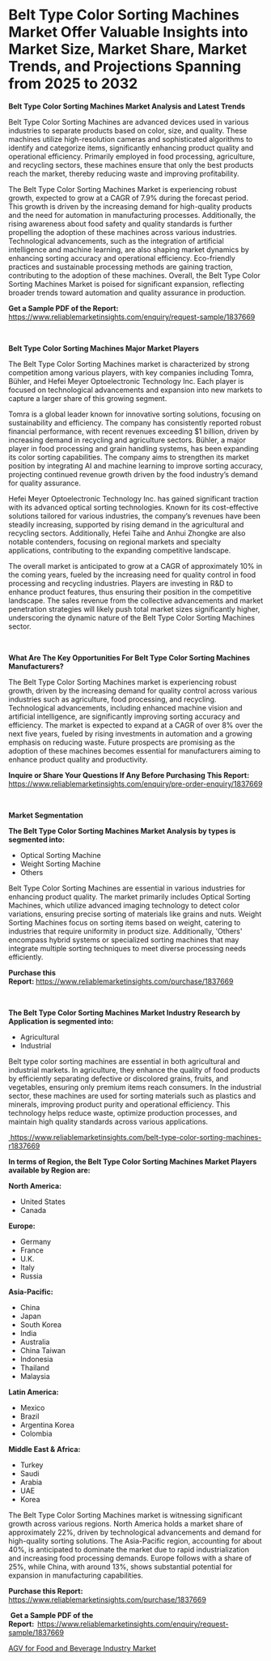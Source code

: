 <p><h1>Belt Type Color Sorting Machines Market Offer Valuable Insights into Market Size, Market Share, Market Trends, and Projections Spanning from 2025 to 2032</h1></p><p><strong>Belt Type Color Sorting Machines Market Analysis and Latest Trends</strong></p>
<p><p>Belt Type Color Sorting Machines are advanced devices used in various industries to separate products based on color, size, and quality. These machines utilize high-resolution cameras and sophisticated algorithms to identify and categorize items, significantly enhancing product quality and operational efficiency. Primarily employed in food processing, agriculture, and recycling sectors, these machines ensure that only the best products reach the market, thereby reducing waste and improving profitability.</p><p>The Belt Type Color Sorting Machines Market is experiencing robust growth, expected to grow at a CAGR of 7.9% during the forecast period. This growth is driven by the increasing demand for high-quality products and the need for automation in manufacturing processes. Additionally, the rising awareness about food safety and quality standards is further propelling the adoption of these machines across various industries. Technological advancements, such as the integration of artificial intelligence and machine learning, are also shaping market dynamics by enhancing sorting accuracy and operational efficiency. Eco-friendly practices and sustainable processing methods are gaining traction, contributing to the adoption of these machines. Overall, the Belt Type Color Sorting Machines Market is poised for significant expansion, reflecting broader trends toward automation and quality assurance in production.</p></p>
<p><strong>Get a Sample PDF of the Report:&nbsp;</strong> <a href="https://www.reliablemarketinsights.com/enquiry/request-sample/1837669?utm_campaign=3314&utm_medium=2&utm_source=Github&utm_content=ia&utm_term=12042025&utm_id=belt-type-color-sorting-machines">https://www.reliablemarketinsights.com/enquiry/request-sample/1837669</a></p>
<p>&nbsp;</p>
<p><strong>Belt Type Color Sorting Machines Major Market Players</strong></p>
<p><p>The Belt Type Color Sorting Machines market is characterized by strong competition among various players, with key companies including Tomra, Bühler, and Hefei Meyer Optoelectronic Technology Inc. Each player is focused on technological advancements and expansion into new markets to capture a larger share of this growing segment.</p><p>Tomra is a global leader known for innovative sorting solutions, focusing on sustainability and efficiency. The company has consistently reported robust financial performance, with recent revenues exceeding $1 billion, driven by increasing demand in recycling and agriculture sectors. Bühler, a major player in food processing and grain handling systems, has been expanding its color sorting capabilities. The company aims to strengthen its market position by integrating AI and machine learning to improve sorting accuracy, projecting continued revenue growth driven by the food industry’s demand for quality assurance.</p><p>Hefei Meyer Optoelectronic Technology Inc. has gained significant traction with its advanced optical sorting technologies. Known for its cost-effective solutions tailored for various industries, the company’s revenues have been steadily increasing, supported by rising demand in the agricultural and recycling sectors. Additionally, Hefei Taihe and Anhui Zhongke are also notable contenders, focusing on regional markets and specialty applications, contributing to the expanding competitive landscape.</p><p>The overall market is anticipated to grow at a CAGR of approximately 10% in the coming years, fueled by the increasing need for quality control in food processing and recycling industries. Players are investing in R&D to enhance product features, thus ensuring their position in the competitive landscape. The sales revenue from the collective advancements and market penetration strategies will likely push total market sizes significantly higher, underscoring the dynamic nature of the Belt Type Color Sorting Machines sector.</p></p>
<p>&nbsp;</p>
<p><strong>What Are The Key Opportunities For Belt Type Color Sorting Machines Manufacturers?</strong></p>
<p><p>The Belt Type Color Sorting Machines market is experiencing robust growth, driven by the increasing demand for quality control across various industries such as agriculture, food processing, and recycling. Technological advancements, including enhanced machine vision and artificial intelligence, are significantly improving sorting accuracy and efficiency. The market is expected to expand at a CAGR of over 8% over the next five years, fueled by rising investments in automation and a growing emphasis on reducing waste. Future prospects are promising as the adoption of these machines becomes essential for manufacturers aiming to enhance product quality and productivity.</p></p>
<p><strong>Inquire or Share Your Questions If Any Before Purchasing This Report:</strong> <a href="https://www.reliablemarketinsights.com/enquiry/pre-order-enquiry/1837669?utm_campaign=3314&utm_medium=2&utm_source=Github&utm_content=ia&utm_term=12042025&utm_id=belt-type-color-sorting-machines">https://www.reliablemarketinsights.com/enquiry/pre-order-enquiry/1837669</a></p>
<p>&nbsp;</p>
<p><strong>Market Segmentation</strong></p>
<p><strong>The Belt Type Color Sorting Machines Market Analysis by types is segmented into:</strong></p>
<p><ul><li>Optical Sorting Machine</li><li>Weight Sorting Machine</li><li>Others</li></ul></p>
<p><p>Belt Type Color Sorting Machines are essential in various industries for enhancing product quality. The market primarily includes Optical Sorting Machines, which utilize advanced imaging technology to detect color variations, ensuring precise sorting of materials like grains and nuts. Weight Sorting Machines focus on sorting items based on weight, catering to industries that require uniformity in product size. Additionally, 'Others' encompass hybrid systems or specialized sorting machines that may integrate multiple sorting techniques to meet diverse processing needs efficiently.</p></p>
<p><strong>Purchase this Report:&nbsp;</strong><a href="https://www.reliablemarketinsights.com/purchase/1837669?utm_campaign=3314&utm_medium=2&utm_source=Github&utm_content=ia&utm_term=12042025&utm_id=belt-type-color-sorting-machines">https://www.reliablemarketinsights.com/purchase/1837669</a></p>
<p>&nbsp;</p>
<p><strong>The Belt Type Color Sorting Machines Market Industry Research by Application is segmented into:</strong></p>
<p><ul><li>Agricultural</li><li>Industrial</li></ul></p>
<p><p>Belt type color sorting machines are essential in both agricultural and industrial markets. In agriculture, they enhance the quality of food products by efficiently separating defective or discolored grains, fruits, and vegetables, ensuring only premium items reach consumers. In the industrial sector, these machines are used for sorting materials such as plastics and minerals, improving product purity and operational efficiency. This technology helps reduce waste, optimize production processes, and maintain high quality standards across various applications.</p></p>
<p><a href="https://www.reliablemarketinsights.com/belt-type-color-sorting-machines-r1837669?utm_campaign=3314&utm_medium=2&utm_source=Github&utm_content=ia&utm_term=12042025&utm_id=belt-type-color-sorting-machines">&nbsp;https://www.reliablemarketinsights.com/belt-type-color-sorting-machines-r1837669</a></p>
<p><strong>In terms of Region, the Belt Type Color Sorting Machines Market Players available by Region are:</strong></p>
<p>
    <p> <strong> North America: </strong>
        <ul>
            <li>United States</li>
            <li>Canada</li>
        </ul>
        </p> 
    <p> <strong> Europe: </strong>
        <ul>
            <li>Germany</li>
            <li>France</li>
            <li>U.K.</li>
            <li>Italy</li>
            <li>Russia</li>
        </ul>
        </p> 
    <p> <strong> Asia-Pacific: </strong>
        <ul>
            <li>China</li>
            <li>Japan</li>
            <li>South Korea</li>
            <li>India</li>
            <li>Australia</li>
            <li>China Taiwan</li>
            <li>Indonesia</li>
            <li>Thailand</li>
            <li>Malaysia</li>
        </ul>
        </p> 
    <p> <strong> Latin America: </strong>
        <ul>
            <li>Mexico</li>
            <li>Brazil</li>
            <li>Argentina Korea</li>
            <li>Colombia</li>
        </ul>
        </p> 
    <p> <strong> Middle East & Africa: </strong>
        <ul>
            <li>Turkey</li>
            <li>Saudi</li>
            <li>Arabia</li>
            <li>UAE</li>
            <li>Korea</li>
        </ul>
    </p>
    </p>
<p><p>The Belt Type Color Sorting Machines market is witnessing significant growth across various regions. North America holds a market share of approximately 22%, driven by technological advancements and demand for high-quality sorting solutions. The Asia-Pacific region, accounting for about 40%, is anticipated to dominate the market due to rapid industrialization and increasing food processing demands. Europe follows with a share of 25%, while China, with around 13%, shows substantial potential for expansion in manufacturing capabilities.</p></p>
<p><strong>Purchase this Report: </strong><a href="https://www.reliablemarketinsights.com/purchase/1837669?utm_campaign=3314&utm_medium=2&utm_source=Github&utm_content=ia&utm_term=12042025&utm_id=belt-type-color-sorting-machines">https://www.reliablemarketinsights.com/purchase/1837669</a></p>
<p>&nbsp;<strong>Get a Sample PDF of the Report:&nbsp;&nbsp;</strong><a href="https://www.reliablemarketinsights.com/enquiry/request-sample/1837669?utm_campaign=3314&utm_medium=2&utm_source=Github&utm_content=ia&utm_term=12042025&utm_id=belt-type-color-sorting-machines">https://www.reliablemarketinsights.com/enquiry/request-sample/1837669</a></p>
<p><strong></strong></p>
<p><p><a href="https://github.com/gripeluigstt/Market-Research-Report-List-1/blob/main/agv-for-food-and-beverage-industry-market.md?utm_campaign=3314&utm_medium=2&utm_source=Github&utm_content=ia&utm_term=12042025&utm_id=belt-type-color-sorting-machines">AGV for Food and Beverage Industry Market</a></p></p>